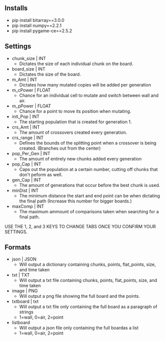 ## Installs
* pip install bitarray==3.0.0
* pip install numpy==2.2.1
* pip install pygame-ce==2.5.2
## Settings

* chunk_size | INT
  * Dictates the size of each individual chunk on the board.
* board_size | INT
  * Dictates the size of the board.
* m_Amt | INT
  * Dictates how many mutated copies will be added per generation
* m_cPower | FLOAT
  * Chance for an individual cell to mutate and switch between wall and air.
* m_pPower | FLOAT
  * Chance for a point to move its position when mutating.
* init_Pop | INT
  * The starting population that is created for generation 1.
* crs_Amt | INT
  * The amount of crossovers created every generation.
* crs_range | INT
  * Defines the bounds of the splitting point when a crossover is being created. (Branches out from the center)
* pop_Per_Gen | INT
  * The amount of entirely new chunks added every generation
* pop_Cap | INT
  * Caps out the population at a certain number, cutting off chunks that don't peform as well. 
* gen_Cap | INT
  * The amount of generations that occur before the best chunk is used.
* minDist | INT
  * The minimum distance the start and end point can be when dictating the final path (Increase this number for bigger boards.)
* maxComp | INT
  * The maximum ammount of comparisons taken when searching for a final path. 

USE THE 1, 2, and 3 KEYS TO CHANGE TABS ONCE YOU CONFIRM YOUR SETTINGS.

## Formats
* json | JSON
  * Will output a dictionary containing chunks, points, flat_points, size, and time taken
* txt | TXT
  * Will output a txt file containing chunks, points, flat_points, size, and time taken
* image | PNG
  * Will output a png file showing the full board and the points.
* txtboard | txt
  * Will output a txt file only containing the full board as a paragraph of strings
  * 1=wall, 0=air, 2=point
* listboard
  * Will output a json file only containing the full boardas a list
  * 1=wall, 0=air, 2=point

